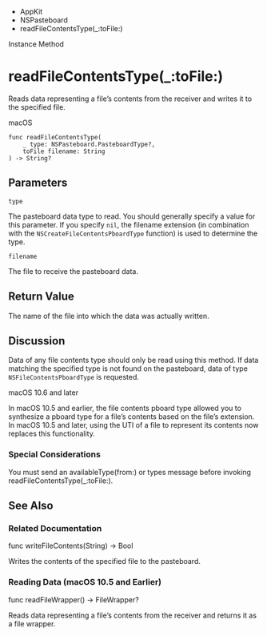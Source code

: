 

- AppKit
- NSPasteboard
-  readFileContentsType(\_:toFile:) 

Instance Method

# readFileContentsType(\_:toFile:)

Reads data representing a file’s contents from the receiver and writes it to the specified file.

macOS

``` source
func readFileContentsType(
    _ type: NSPasteboard.PasteboardType?,
    toFile filename: String
) -> String?
```

## Parameters 

`type`  

The pasteboard data type to read. You should generally specify a value for this parameter. If you specify `nil`, the filename extension (in combination with the `NSCreateFileContentsPboardType` function) is used to determine the type.

`filename`  

The file to receive the pasteboard data.

## Return Value

The name of the file into which the data was actually written.

## Discussion

Data of any file contents type should only be read using this method. If data matching the specified type is not found on the pasteboard, data of type `NSFileContentsPboardType` is requested.

macOS 10.6 and later

In macOS 10.5 and earlier, the file contents pboard type allowed you to synthesize a pboard type for a file’s contents based on the file’s extension. In macOS 10.5 and later, using the UTI of a file to represent its contents now replaces this functionality.

### Special Considerations

You must send an availableType(from:) or types message before invoking readFileContentsType(_:toFile:).

## See Also

### Related Documentation

func writeFileContents(String) -> Bool

Writes the contents of the specified file to the pasteboard.

### Reading Data (macOS 10.5 and Earlier)

func readFileWrapper() -> FileWrapper?

Reads data representing a file’s contents from the receiver and returns it as a file wrapper.

